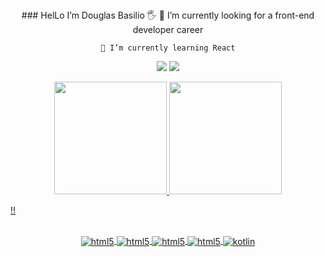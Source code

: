 <div align="center">
    ### HelLo I’m Douglas Basilio 🖐️
    🔭 I’m currently looking for a front-end developer career
    
    🌱 I’m currently learning React
    
    
<a href="https://www.instagram.com/douglaswillianb/" target="_blank"><img src="https://img.shields.io/badge/-Instagram-%23E4405F?style=for-the-badge&logo=instagram&logoColor=white" target="_blank"></a>
<a href="https://www.linkedin.com/in/douglas-basilio-459a6a1bb/" target="_blank"><img src="https://img.shields.io/badge/-LinkedIn-%230077B5?style=for-the-badge&logo=linkedin&logoColor=white" target="_blank"></a> 
    
</div>


<div align="center">
  <a href="https://github.com/
DouglasWillianBasilio">
  <img height="180em" src="https://github-readme-stats.vercel.app/api?username=DouglasWillianBasilio&show_icons=true&theme=dark&include_all_commits=true&count_private=true"/>
  <img height="180em" src="https://github-readme-stats.vercel.app/api/top-langs/?username=DouglasWillianBasilio&layout=compact&langs_count=7&theme=dark"/>
</div>



<!--<div align="center">
  <a href="https://github.com/DouglasWillianBasilio">
  <img height="180em" src="https://github-readme-stats.vercel.app/api?username=DouglasWillianBasilio&show_icons=true&theme=dark&include_all_commits=true&count_private=true"/>
  <img height="180em" src="https://github-readme-stats.vercel.app/api/top-langs/?username=DouglasWillianBasilio&layout=compact&langs_count=7&theme=dark"/>
</div>-->

!!
<div align="center">
    <div style="display:inline_block"><br>
        <img align="center" alt="html5" src="https://img.shields.io/badge/HTML5-E34F26?style=for-the-badge&logo=html5&logoColor=white"/>
        <img align="center" alt="html5" src="https://img.shields.io/badge/CSS3-1572B6?style=for-the-badge&logo=css3&logoColor=white"/>
        <img align="center" alt="html5" src="https://img.shields.io/badge/JavaScript-323330?style=for-the-badge&logo=javascript&logoColor=F7DF1E"/>
        <img align="center" alt="html5" src="https://img.shields.io/badge/React-20232A?style=for-the-badge&logo=react&logoColor=61DAFB"/>
        <img align="center" alt="kotlin" src="https://img.shields.io/badge/Kotlin-0095D5?&style=for-the-badge&logo=kotlin&logoColor=white" />
    </div>
</div>



